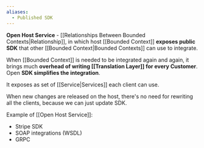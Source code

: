 ```yaml
---
aliases:
  - Published SDK
---
```

**Open Host Service** - [[Relationships Between Bounded Contexts|Relationship]], in which host [[Bounded Context]] **exposes public SDK** that other [[Bounded Context|Bounded Contexts]] can use to integrate.

When [[Bounded Context]] is needed to be integrated again and again, it brings much **overhead of writing [[Translation Layer]] for every Customer**. Open **SDK simplifies the integration**.

It exposes as set of [[Service|Services]] each client can use.

When new changes are released on the host, there's no need for rewriting all the clients, because we can just update SDK.

Example of [[Open Host Service]]:
- Stripe SDK
- SOAP integrations (WSDL)
- GRPC
